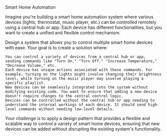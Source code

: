 Smart Home Automation

Imagine you're building a smart home automation system where various devices (lights, thermostat, music player, etc.) can be controlled remotely using a central hub or app. Each device has different functionalities, but you want to create a unified and flexible control mechanism.

Design a system that allows you to control multiple smart home devices with ease. Your goal is to create a solution where:

    You can control a variety of devices from a central hub or app, sending commands like "Turn On," "Turn Off," "Increase Temperature," "Decrease Volume," etc.
    Each device has unique actions associated with these commands. For example, turning on the lights might involve changing their brightness level, while turning on the music player may involve playing a specific playlist.
    New devices can be seamlessly integrated into the system without modifying existing code. You want to ensure that adding a new device doesn't require changes to the central control logic.
    Devices can be controlled without the central hub or app needing to understand the internal workings of each device. It should send high-level commands without needing low-level details.

Your challenge is to apply a design pattern that provides a flexible and scalable way to control a variety of smart home devices, ensuring that new devices can be added without disrupting the existing system's functionality.
